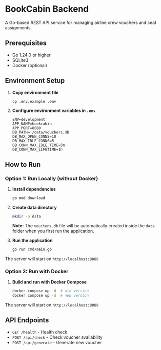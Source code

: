 # BookCabin Backend

A Go-based REST API service for managing airline crew vouchers and seat assignments.

## Prerequisites

- Go 1.24.0 or higher
- SQLite3
- Docker (optional)

## Environment Setup

1. **Copy environment file**
   ```bash
   cp .env.example .env
   ```

2. **Configure environment variables in `.env`**
   ```env
   ENV=development
   APP_NAME=bookcabin
   APP_PORT=8080
   DB_PATH=./data/vouchers.db
   DB_MAX_OPEN_CONNS=10
   DB_MAX_IDLE_CONNS=5
   DB_CONN_MAX_IDLE_TIME=5m
   DB_CONN_MAX_LIFETIME=1h
   ```

## How to Run

### Option 1: Run Locally (without Docker)

1. **Install dependencies**
   ```bash
   go mod download
   ```

2. **Create data directory**
   ```bash
   mkdir -p data
   ```
   
   **Note:** The `vouchers.db` file will be automatically created inside the `data` folder when you first run the application.

3. **Run the application**
   ```bash
   go run cmd/main.go
   ```

The server will start on `http://localhost:8080`

### Option 2: Run with Docker

1. **Build and run with Docker Compose**
   ```bash
   docker-compose up -d  # old version
   docker compose up -d  # new version
   ```

The server will start on `http://localhost:8080`

## API Endpoints

- `GET /health` - Health check
- `POST /api/check` - Check voucher availability
- `POST /api/generate` - Generate new voucher
